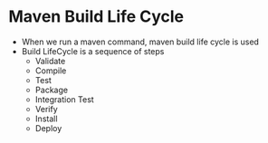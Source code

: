 # Maven Build Life Cycle
- When we run a maven command, maven build life cycle is used
- Build LifeCycle is a sequence of steps
  - Validate
  - Compile
  - Test
  - Package
  - Integration Test
  - Verify
  - Install
  - Deploy
